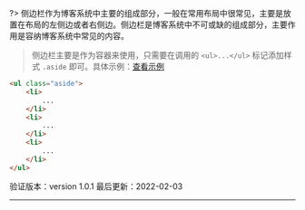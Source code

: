 ?> 侧边栏作为博客系统中主要的组成部分，一般在常用布局中很常见，主要是放置在布局的左侧边或者右侧边。侧边栏是博客系统中不可或缺的组成部分，主要作用是容纳博客系统中常见的内容。

> 侧边栏主要是作为容器来使用，只需要在调用的 `<ul>...</ul>` 标记添加样式 `.aside` 即可。具体示例：[查看示例](https://www.blogui.cn/design/view.html?pageurl=https://www.blogui.cn/examples/component-aside.html)

```html
<ul class="aside">
    <li>
        ...
    </li>
    <li>
        ...
    </li>
    <li>
        ...
    </li>
</ul>
```

验证版本：version 1.0.1
最后更新：2022-02-03

---
